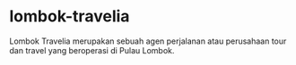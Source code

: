 # lombok-travelia
Lombok Travelia merupakan sebuah agen perjalanan atau perusahaan tour dan travel yang beroperasi di Pulau Lombok.
